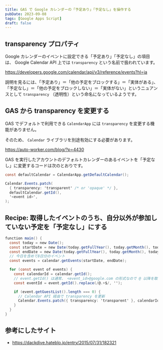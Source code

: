 ```yaml
---
title: GAS で Google カレンダーの「予定あり」「予定なし」を操作する
pubDate: 2023-09-08
tags: [Google Apps Script]
draft: false
---
```


## transparency プロパティ

Google カレンダーのイベントに設定できる「予定あり」「予定なし」の項目は、 Google Calendar API 上では `transparency` という名前で扱われています。

https://developers.google.com/calendar/api/v3/reference/events?hl=ja

説明を見るには、「予定あり」＝「他の予定をブロックする」＝「実体がある」、「予定なし」＝「他の予定をブロックしない」＝「実体がない」というニュアンスとして `transparency` （透明性）という命名になっているようです。

## GAS から transparency を変更する

GAS でデフォルトで利用できる `CalendarApp` には `transparency` を変更する機能がありません。

そのため、 `Calendar` ライブラリを別途有効にする必要があります。

https://auto-worker.com/blog/?p=4430

GAS を実行したアカウントのデフォルトカレンダーのあるイベントを「予定なし」に変更するコードは次のとおりです。

```js:コード.gs
const defaultCalendar = CalendarApp.getDefaultCalendar();

Calendar.Events.patch(
  { transparency: 'transparent' /* or 'opaque' */ },
  defaultCalendar.getId(),
  '<event id>',
);
```

## Recipe: 取得したイベントのうち、自分以外が参加していない予定を「予定なし」にする

```js:コード.gs
function main() {
  const today = new Date();
  const startDate = new Date(today.getFullYear(), today.getMonth(), today.getDate());
  const endDate = new Date(today.getFullYear(), today.getMonth(), today.getDate() + 8);
  // 今日を含めて8日分のイベント
  const events = calendar.getEvents(startDate, endDate);

  for (const event of events) {
    const calendarId = calendar.getId();
    // event.getId() は通常、 <event_id>@google.com の形式なので @ 以降を取り除いたものをイベントIDとして扱う
    const eventId = event.getId().replace(/@.+$/, '');

    if (event.getGuestList().length === 0) {
      // Calendar API 経由で transparency を更新
      Calendar.Events.patch({ transparency: 'transparent' }, calendarId, eventId);
    }
  }
}
```

## 参考にしたサイト

- https://dackdive.hateblo.jp/entry/2015/07/31/182321